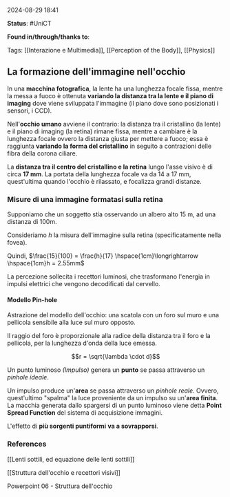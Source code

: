 2024-08-29 18:41

<b>Status</b>: #UniCT

<b>Found in/through/thanks to</b>: 

Tags: [[Interazione e Multimedia]], [[Perception of the Body]], [[Physics]]

## La formazione dell'immagine nell'occhio

In una **macchina fotografica**, la lente ha una lunghezza focale fissa, mentre la messa a fuoco è ottenuta **variando la distanza tra la lente e il piano di imaging** dove viene sviluppata l'immagine (il piano dove sono posizionati i sensori, i CCD). 

Nell'**occhio umano** avviene il contrario: la distanza tra il cristallino (la lente) e il piano di imaging (la retina) rimane fissa, mentre a cambiare è la lunghezza focale ovvero la distanza giusta per mettere a fuoco; essa è raggiunta **variando la forma del cristallino** in seguito a contrazioni delle fibra della corona ciliare. 

La **distanza tra il centro del cristallino e la retina** lungo l'asse visivo è di circa **17 mm**. 
La portata della lunghezza focale va da 14 a 17 mm, quest'ultima quando l'occhio è rilassato, e focalizza grandi distanze. 

### Misure di una immagine formatasi sulla retina

Supponiamo che un soggetto stia osservando un albero alto 15 m, ad una distanza di 100m. 

Consideriamo $h$ la misura dell'immagine sulla retina (specificatamente nella fovea). 

Quindi, $\frac{15}{100} = \frac{h}{17} \hspace{1cm}\longrightarrow \hspace{1cm}h = 2.55mm$   

La percezione sollecita i recettori luminosi, che trasformano l'energia in impulsi elettrici che vengono decodificati dal cervello. 

#### Modello Pin-hole

Astrazione del modello dell'occhio: una scatola con un foro sul muro e una pellicola sensibile alla luce sul muro opposto. 

Il raggio del foro è proporzionale alla radice della distanza tra il foro e la pellicola, per la lunghezza d'onda della luce emessa. 

$$r = \sqrt{\lambda \cdot d}$$

Un punto luminoso *(Impulso)* genera un **punto** se passa attraverso un *pinhole ideale*. 

Un impulso produce un'**area** se passa attraverso un *pinhole reale*. Ovvero, quest'ultimo "spalma" la luce proveniente da un impulso su un'**area finita**. La macchia generata dallo spargersi di un punto luminoso viene detta **Point Spread Function** del sistema di acquisizione immagini. 

L'effetto di **più sorgenti puntiformi** **va a sovrapporsi**. 

### References

[[Lenti sottili, ed equazione delle lenti sottili]]

[[Struttura dell'occhio e recettori visivi]]

Powerpoint 06 - Struttura dell'occhio 